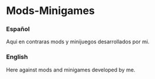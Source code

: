 # Mods-Minigames

### Español

Aqui en contraras mods y minijuegos desarrollados por mi.

### English

Here against mods and minigames developed by me.
